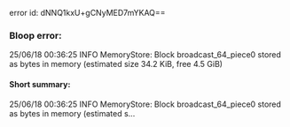 error id: dNNQ1kxU+gCNyMED7mYKAQ==
### Bloop error:

25/06/18 00:36:25 INFO MemoryStore: Block broadcast_64_piece0 stored as bytes in memory (estimated size 34.2 KiB, free 4.5 GiB)
#### Short summary: 

25/06/18 00:36:25 INFO MemoryStore: Block broadcast_64_piece0 stored as bytes in memory (estimated s...